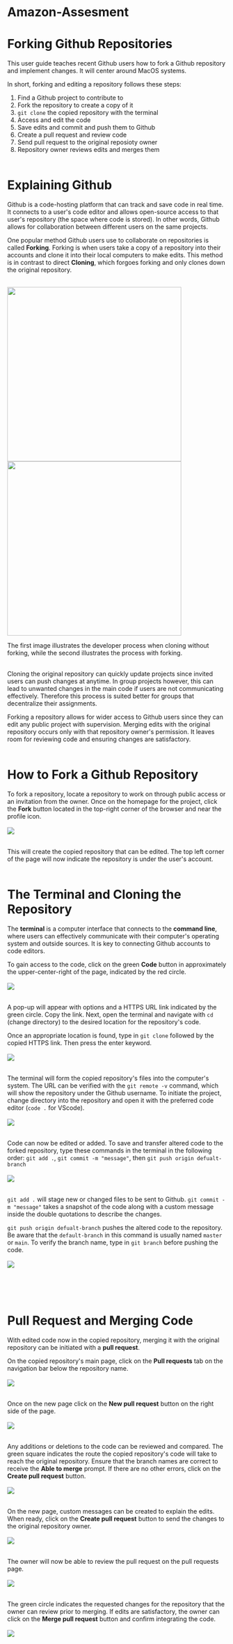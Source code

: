 # Amazon-Assesment

# Forking Github Repositories

This user guide teaches recent Github users how to fork a Github repository and implement changes. It will center around MacOS systems.

In short, forking and editing a repository follows these steps:

1. Find a Github project to contribute to
2. Fork the repository to create a copy of it
3. ``git clone`` the copied repository with the terminal
4. Access and edit the code
5. Save edits and commit and push them to Github
6. Create a pull request and review code
7. Send pull request to the original reposioty owner
8. Repository owner reviews edits and merges them 
<br></br>

# Explaining Github

Github is a code-hosting platform that can track and save code in real time. It connects to a user's code editor and allows open-source access to that user's repository (the space where code is stored). In other words, Github allows for collaboration between different users on the same projects. 

One popular method Github users use to collaborate on repositories is called **Forking**. Forking is when users take a copy of a repository into their accounts and clone it into their local computers to make edits. This method is in contrast to direct **Cloning**, which forgoes forking and only clones down the original repository.
<br></br>
<p float="left">
    <img src="./images/Git-Clone.jpeg" height="400" />
    <img src="./images/fork.png" height="400" />
</p>
The first image illustrates the developer process when cloning without forking, while the second illustrates the process with forking.
<br></br>


Cloning the original repository can quickly update projects since invited users can push changes at anytime. In group projects however, this can lead to unwanted changes in the main code if users are not communicating effectively. Therefore this process is suited better for groups that decentralize their assignments. 

Forking a repository allows for wider access to Github users since they can edit any public project with supervision. Merging edits with the original repository occurs only with that repository owner's permission. It leaves room for reviewing code and ensuring changes are satisfactory.
<br></br>
# How to Fork a Github Repository
To fork a repository, locate a repository to work on through public access or an invitation from the owner. Once on the homepage for the project, click the **Fork** button located in the top-right corner of the browser and near the profile icon.
<br></br>
<img src="./images/1stfork.jpeg"/>
<br></br>

This will create the copied repository that can be edited. The top left corner of the page will now indicate the repository is under the user's account. 
<br></br>
# The Terminal and Cloning the Repository

The **terminal** is a computer interface that connects to the **command line**, where users can effectively communicate with their computer's operating system and outside sources. It is key to connecting Github accounts to code editors.

To gain access to the code, click on the green **Code** button in approximately the upper-center-right of the page, indicated by the red circle. 
<br></br>
<img src="./images/2ndStep.jpeg" />
<br></br>

A pop-up will appear with options and a HTTPS URL link indicated by the green circle. Copy the link. Next, open the terminal and navigate with ``cd`` (change directory) to the desired location for the repository's code.

Once an appropriate location is found, type in ``git clone`` followed by the copied HTTPS link. Then press the enter keyword.
<br></br>
<img src="./images/cloneterminal.png" />
<br></br>

The terminal will form the copied repository's files into the computer's system. The URL can be verified with the ``git remote -v`` command, which will show the repository under the Github username. To initiate the project, change directory into the repository and open it with the preferred code editor (``code .`` for VScode). 
<br></br>
<img src="./images/openCode.png"/>
<br></br>

Code can now be edited or added. To save and transfer altered code to the forked repository, type these commands in the terminal in the following order: ``git add .``, ``git commit -m "message"``, then ``git push origin defualt-branch``
<br></br>
<img src="./images/gitPush.png" />
<br></br>

``git add .`` will stage new or changed files to be sent to Github. ``git commit -m "message"`` takes a snapshot of the code along with a custom message inside the double quotations to describe the changes. 

``git push origin defualt-branch`` pushes the altered code to the repository. Be aware that the ``default-branch`` in this command is usually named ``master`` or ``main``. To verify the branch name, type in ``git branch`` before pushing the code.
<br></br>
<img src="./images/branch.png" />
<br></br>

<br></br>
# Pull Request and Merging Code
With edited code now in the copied repository, merging it with the original repository can be initiated with a **pull request**. 

On the copied repository's main page, click on the **Pull requests** tab on the navigation bar below the repository name. 
<br></br>
<img src="./images/pull.jpeg" />
<br></br>

Once on the new page click on the **New pull request** button on the right side of the page.
<br></br>
<img src="./images/newRequest.jpeg" />
<br></br>

Any additions or deletions to the code can be reviewed and compared. The green square indicates the route the copied repository's code will take to reach the original repository. Ensure that the branch names are correct to receive the **Able to merge** prompt. If there are no other errors, click on the **Create pull request** button.
<br></br>
<img src="./images/newCompare.jpeg" />
<br></br>

On the new page, custom messages can be created to explain the edits. When ready, click on the **Create pull request** button to send the changes to the original repository owner.
<br></br>
<img src="./images/message.jpeg" /> 
<br></br>

The owner will now be able to review the pull request on the pull requests page.
<br></br>
<img src="./images/requestACC.jpeg" />
<br></br>

The green circle indicates the requested changes for the repository that the owner can review prior to merging. If edits are satisfactory, the owner can click on the **Merge pull request** button and confirm integrating the code.
<br></br>
<img src="./images/reviewCode.jpeg" />
<br></br>